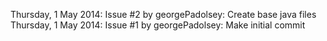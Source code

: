Thursday, 1 May 2014: Issue #2 by georgePadolsey: Create base java files
Thursday, 1 May 2014: Issue #1 by georgePadolsey: Make initial commit